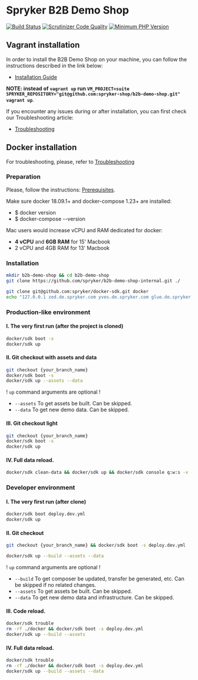 # Spryker B2B Demo Shop
[![Build Status](https://travis-ci.org/spryker-shop/b2b-demo-shop.svg?branch=master)](https://travis-ci.org/spryker-shop/b2b-demo-shop)
[![Scrutinizer Code Quality](https://scrutinizer-ci.com/g/spryker-shop/b2b-demo-shop/badges/quality-score.png?b=master)](https://scrutinizer-ci.com/g/spryker-shop/b2b-demo-shop/?branch=master)
[![Minimum PHP Version](https://img.shields.io/badge/php-%3E%3D%207.2-8892BF.svg)](https://php.net/)

## Vagrant installation
In order to install the B2B Demo Shop on your machine, you can follow the instructions described in the link below:

* [Installation Guide](http://documentation.spryker.com/content/dev-getting-started.htm)

__NOTE: instead of `vagrant up` run `VM_PROJECT=suite SPRYKER_REPOSITORY="git@github.com:spryker-shop/b2b-demo-shop.git" vagrant up`__.

If you encounter any issues during or after installation, you can first check our Troubleshooting article:

* [Troubleshooting](http://documentation.spryker.com/content/installation/troubleshooting.htm)

## Docker installation

For troubleshooting, please, refer to [Troubleshooting](https://documentation.spryker.com/docs/spryker-in-docker-troubleshooting)

### Preparation

Please, follow the instructions: [Prerequisites](https://documentation.spryker.com/docs/docker-installation-prerequisites).

Make sure docker 18.09.1+ and docker-compose 1.23+ are installed:

- $ docker version
- $ docker-compose --version

Mac users would increase vCPU and RAM dedicated for docker:
- **4 vCPU** and **6GB RAM** for 15' Macbook
- 2 vCPU and 4GB RAM for 13' Macbook

### Installation

```bash
mkdir b2b-demo-shop && cd b2b-demo-shop
git clone https://github.com/spryker/b2b-demo-shop-internal.git ./
```

```bash
git clone git@github.com:spryker/docker-sdk.git docker
echo "127.0.0.1 zed.de.spryker.com yves.de.spryker.com glue.de.spryker.com zed.at.spryker.com yves.at.spryker.com glue.at.spryker.com zed.us.spryker.com yves.us.spryker.com glue.us.spryker.com mail.spryker.com scheduler.spryker.com queue.spryker.com" | sudo tee -a /etc/hosts
```

### Production-like environment

#### I. The very first run (after the project is cloned)
```bash
docker/sdk boot -s
docker/sdk up
```

#### II. Git checkout with assets and data
```bash
git checkout {your_branch_name}
docker/sdk boot -s
docker/sdk up --assets --data
```

! `up` command arguments are optional !

- `--assets` To get assets be built. Can be skipped.
- `--data` To get new demo data. Can be skipped.

#### III. Git checkout light
```bash
git checkout {your_branch_name}
docker/sdk boot -s
docker/sdk up
```

#### IV. Full data reload.
```bash
docker/sdk clean-data && docker/sdk up && docker/sdk console q:w:s -v -s
```

### Developer environment

#### I. The very first run (after clone)
```bash
docker/sdk boot deploy.dev.yml
docker/sdk up
```

#### II. Git checkout
```bash
git checkout {your_branch_name} && docker/sdk boot -s deploy.dev.yml

docker/sdk up --build --assets --data
```
! `up` command arguments are optional !

- `--build` To get composer be updated, transfer be generated, etc. Can be skipped if no related changes.
- `--assets` To get assets be built. Can be skipped.
- `--data` To get new demo data and infrastructure. Can be skipped.

#### III. Code reload.
```bash
docker/sdk trouble
rm -rf ./docker && docker/sdk boot -s deploy.dev.yml
docker/sdk up --build --assets
```

#### IV. Full data reload.
```bash
docker/sdk trouble
rm -rf ./docker && docker/sdk boot -s deploy.dev.yml
docker/sdk up --build --assets --data
```
